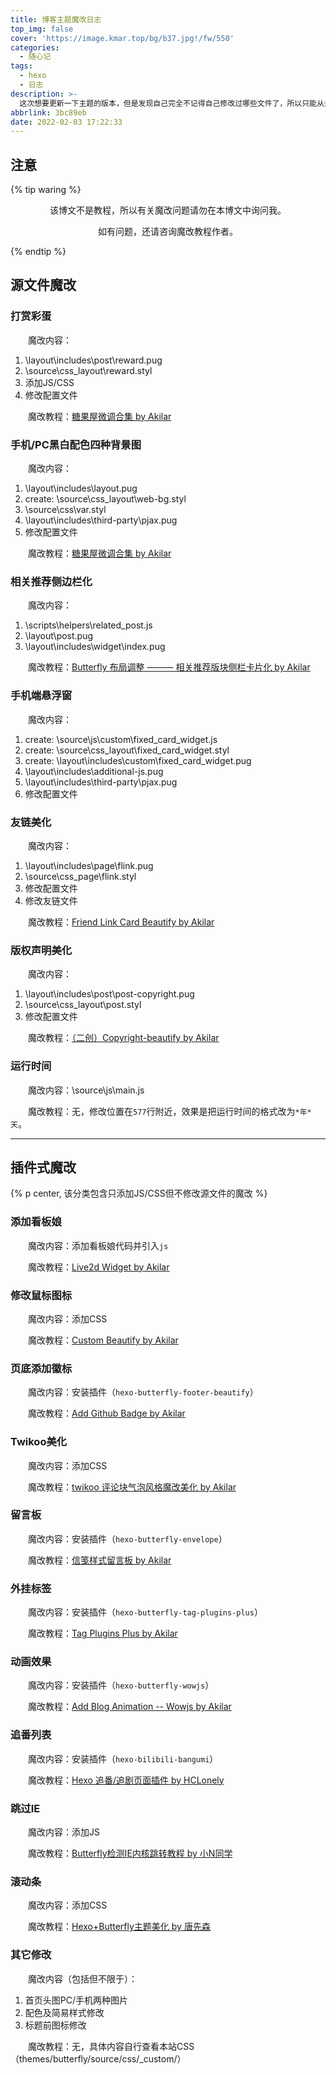 ```yaml
---
title: 博客主题魔改日志
top_img: false
cover: 'https://image.kmar.top/bg/b37.jpg!/fw/550'
categories:
  - 随心记
tags:
  - hexo
  - 日志
description: >-
  这次想要更新一下主题的版本，但是发现自己完全不记得自己修改过哪些文件了，所以只能从头重新魔改一遍。有了前车之鉴，我决定将所有魔改记录全部记录在这篇博文中。该博文不是魔改教程，只会给出教程地址。
abbrlink: 3bc89eb
date: 2022-02-03 17:22:33
---
```


## 注意

{% tip waring %}

<div class="text" style=" text-align:center;"><p>该博文不是教程，所以有关魔改问题请勿在本博文中询问我。</p>

<p>如有问题，还请咨询魔改教程作者。</p></div>

{% endtip %}

## 源文件魔改

### 打赏彩蛋

&emsp;&emsp;魔改内容：

1. \layout\includes\post\reward.pug
2. \source\css\_layout\reward.styl
3. 添加JS/CSS
4. 修改配置文件

&emsp;&emsp;魔改教程：[糖果屋微调合集 by Akilar](https://akilar.top/posts/23fdf850/#打赏按钮投币彩蛋效果)

### 手机/PC黑白配色四种背景图

&emsp;&emsp;魔改内容：

1. \layout\includes\layout.pug
2. create: \source\css\_layout\web-bg.styl
3. \source\css\var.styl
4. \layout\includes\third-party\pjax.pug
5. 修改配置文件

&emsp;&emsp;魔改教程：[糖果屋微调合集 by Akilar](https://akilar.top/posts/23fdf850/#配置手机PC页面白天黑夜共四个背景图)

### 相关推荐侧边栏化

&emsp;&emsp;魔改内容：

1. \scripts\helpers\related_post.js
2. \layout\post.pug
3. \layout\includes\widget\index.pug

&emsp;&emsp;魔改教程：[Butterfly 布局调整 ——— 相关推荐版块侧栏卡片化 by Akilar](https://akilar.top/posts/194e1534/)

### 手机端悬浮窗

&emsp;&emsp;魔改内容：

1. create: \source\js\custom\fixed_card_widget.js
2. create: \source\css\_layout\fixed_card_widget.styl
3. create: \layout\includes\custom\fixed_card_widget.pug
4. \layout\includes\additional-js.pug
5. \layout\includes\third-party\pjax.pug
6. 修改配置文件

### 友链美化

&emsp;&emsp;魔改内容：

1. \layout\includes\page\flink.pug
2. \source\css\_page\flink.styl
3. 修改配置文件
4. 修改友链文件

&emsp;&emsp;魔改教程：[Friend Link Card Beautify by Akilar](https://akilar.top/posts/57291286/)

### 版权声明美化

&emsp;&emsp;魔改内容：

1. \layout\includes\post\post-copyright.pug
2. \source\css\_layout\post.styl
3. 修改配置文件

&emsp;&emsp;魔改教程：[（二创）Copyright-beautify by Akilar](https://akilar.top/posts/8322f8e6/)

### 运行时间

&emsp;&emsp;魔改内容：\source\js\main.js

&emsp;&emsp;魔改教程：无，修改位置在`577`行附近，效果是把运行时间的格式改为`*年*天`。

---

## 插件式魔改

{% p center, 该分类包含只添加JS/CSS但不修改源文件的魔改 %}

### 添加看板娘

&emsp;&emsp;魔改内容：添加看板娘代码并引入`js`

&emsp;&emsp;魔改教程：[Live2d Widget by Akilar](https://akilar.top/posts/5b8f515f/)

### 修改鼠标图标

&emsp;&emsp;魔改内容：添加CSS

&emsp;&emsp;魔改教程：[Custom Beautify by Akilar](https://akilar.top/posts/ebf20e02/#%E9%BC%A0%E6%A0%87%E6%8C%87%E9%92%88%E6%A0%B7%E5%BC%8F%E6%9B%BF%E6%8D%A2)

### 页底添加徽标

&emsp;&emsp;魔改内容：安装插件（`hexo-butterfly-footer-beautify`）

&emsp;&emsp;魔改教程：[Add Github Badge by Akilar](https://akilar.top/posts/e87ad7f8/)

### Twikoo美化

&emsp;&emsp;魔改内容：添加CSS

&emsp;&emsp;魔改教程：[twikoo 评论块气泡风格魔改美化 by Akilar](https://akilar.top/posts/d99b5f01/)

### 留言板

&emsp;&emsp;魔改内容：安装插件（`hexo-butterfly-envelope`）

&emsp;&emsp;魔改教程：[信笺样式留言板 by Akilar](https://akilar.top/posts/e2d3c450/)

### 外挂标签

&emsp;&emsp;魔改内容：安装插件（`hexo-butterfly-tag-plugins-plus`）

&emsp;&emsp;魔改教程：[Tag Plugins Plus by Akilar](https://akilar.top/posts/615e2dec/)

### 动画效果

&emsp;&emsp;魔改内容：安装插件（`hexo-butterfly-wowjs`）

&emsp;&emsp;魔改教程：[Add Blog Animation -- Wowjs by Akilar](https://akilar.top/posts/abab51cf/)

### 追番列表

&emsp;&emsp;魔改内容：安装插件（`hexo-bilibili-bangumi`）

&emsp;&emsp;魔改教程：[Hexo 追番/追剧页面插件 by HCLonely](https://blog.hclonely.com/posts/8422e92e/)

### 跳过IE

&emsp;&emsp;魔改内容：添加JS

&emsp;&emsp;魔改教程：[Butterfly检测IE内核跳转教程 by 小N同学](https://www.nesxc.com/104/)

### 滚动条

&emsp;&emsp;魔改内容：添加CSS

&emsp;&emsp;魔改教程：[Hexo+Butterfly主题美化 by 唐先森](https://tzy1997.com/articles/hexo541u/#%E6%BB%9A%E5%8A%A8%E6%9D%A1)

### 其它修改

&emsp;&emsp;魔改内容（包括但不限于）：

1. 首页头图PC/手机两种图片
2. 配色及简易样式修改
3. 标题前图标修改

&emsp;&emsp;魔改教程：无，具体内容自行查看本站CSS（themes/butterfly/source/css/_custom/）
